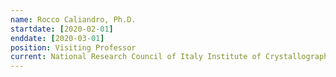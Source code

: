 ```yaml
---
name: Rocco Caliandro, Ph.D.
startdate: [2020-02-01]
enddate: [2020-03-01]
position: Visiting Professor
current: National Research Council of Italy Institute of Crystallography
---
```

